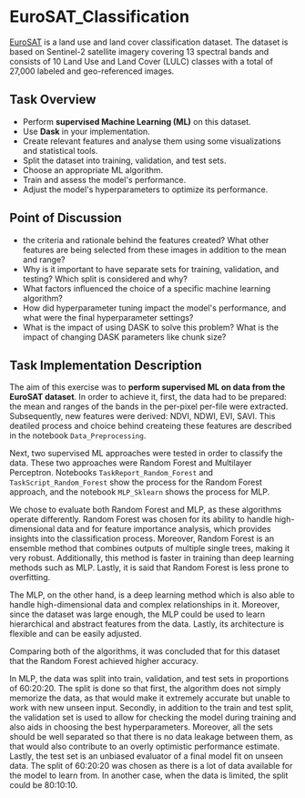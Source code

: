 # EuroSAT_Classification

[EuroSAT](https://zenodo.org/records/7711810#.ZAm3k-zMKEA) is a land use and land cover classification dataset. The dataset is based on Sentinel-2 satellite imagery covering 13 spectral bands and consists of 10 Land Use and Land Cover (LULC) classes with a total of 27,000 labeled and geo-referenced images. 

## Task Overview
- Perform **supervised Machine Learning (ML)** on this dataset. 
- Use **Dask** in your implementation. 
- Create relevant features and analyse them using some visualizations and statistical tools.
- Split the dataset into training, validation, and test sets.
- Choose an appropriate ML algorithm.
- Train and assess the model's performance.
- Adjust the model's hyperparameters to optimize its performance.

## Point of Discussion
- the criteria and rationale behind the features created? What other features are being selected from these images in addition to the mean and range?
- Why is it important to have separate sets for training, validation, and testing? Which split is considered and why? 
- What factors influenced the choice of a specific machine learning algorithm?
- How did hyperparameter tuning impact the model's performance, and what were the final hyperparameter settings?
- What is the impact of using DASK to solve this problem? What is the impact of changing DASK parameters like chunk size? 

## Task Implementation Description

The aim of this exercise was to **perform supervised ML on data from the EuroSAT dataset**. In order to achieve it, first, the data had to be prepared: the mean and ranges of the bands in the per-pixel per-file were extracted. Subsequently, new features were derived: NDVI, NDWI, EVI, SAVI. This deatiled process and choice behind createing these features are described in the notebook ```Data_Preprocessing```. 

Next, two supervised ML approaches were tested in order to classify the data. These two approaches were Random Forest and Multilayer Perceptron. Notebooks ```TaskReport_Random_Forest``` and ```TaskScript_Random_Forest``` show the process for the Random Forest approach, and the notebook ```MLP_Sklearn``` shows the process for MLP.  

We chose to evaluate both Random Forest and MLP, as these algorithms operate differently. Random Forest was chosen for its ability to handle high-dimensional data and for feature importance analysis, which provides insights into the classification process. Moreover, Random Forest is an ensemble method that combines outputs of multiple single trees, making it very robust. Additionally, this method is faster in training than deep learning methods such as MLP. Lastly, it is said that Random Forest is less prone to overfitting.   

The MLP, on the other hand, is a deep learning method which is also able to handle high-dimensional data and complex relationships in it. Moreover, since the dataset was large enough, the MLP could be used to learn hierarchical and abstract features from the data. Lastly, its architecture is flexible and can be easily adjusted.

Comparing both of the algorithms, it was concluded that for this dataset that the Random Forest achieved higher accuracy.

In MLP, the data was split into train, validation, and test sets in proportions of 60:20:20. The split is done so that first, the algorithm does not simply memorize the data, as that would make it extremely accurate but unable to work with new unseen input. Secondly, in addition to the train and test split, the validation set is used to allow for checking the model during training and also aids in choosing the best hyperparameters. Moreover, all the sets should be well separated so that there is no data leakage between them, as that would also contribute to an overly optimistic performance estimate. Lastly, the test set is an unbiased evaluator of a final model fit on unseen data. The split of 60:20:20 was chosen as there is a lot of data available for the model to learn from. In another case, when the data is limited, the split could be 80:10:10.
